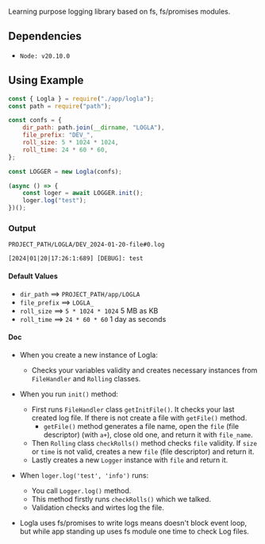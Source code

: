 Learning purpose logging library based on fs, fs/promises modules.

## Dependencies
- `Node: v20.10.0`

## Using Example

```js
const { Logla } = require("./app/logla");
const path = require("path");

const confs = {
    dir_path: path.join(__dirname, "LOGLA"),
    file_prefix: "DEV_",
    roll_size: 5 * 1024 * 1024,
    roll_time: 24 * 60 * 60,
};

const LOGGER = new Logla(confs);

(async () => {
    const loger = await LOGGER.init();
    loger.log("test");
})();


```
### Output

```
PROJECT_PATH/LOGLA/DEV_2024-01-20-file#0.log

[2024|01|20|17:26:1:689] [DEBUG]: test

```

#### Default Values
- `dir_path` ==> `PROJECT_PATH/app/LOGLA`
- `file_prefix` ==> `LOGLA_`
- `roll_size` ==> `5 * 1024 * 1024` 5 MB as KB
- `roll_time` ==> `24 * 60 * 60` 1 day as seconds

#### Doc
- When you create a new instance of Logla:
  - Checks your variables validity and creates necessary instances from `FileHandler` and `Rolling` classes.
- When you run `init()` method:
  - First runs `FileHandler` class `getInitFile()`. It checks your last created log file. If there is not create a file with `getFile()` method.
    - `getFile()` method generates a file name, open the `file` (file descriptor) (with `a+`), close old one, and return it with `file_name`.
  - Then `Rolling` class `checkRolls()` method checks `file` validity. If `size` or `time` is not valid, creates a new `file` (file descriptor) and return it.
  - Lastly creates a new `Logger` instance with `file` and return it.
- When `loger.log('test', 'info')` runs:
  - You call `Logger.log()` method.
  - This method firstly runs `checkRolls()` which we talked. 
  - Validation checks and wirtes log the file.

- Logla uses fs/promises to write logs means doesn't block event loop, but while app standing up uses fs module one time to check Log files.